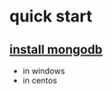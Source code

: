 # quick start
## [install mongodb](https://docs.mongodb.com/manual/installation/)
- in windows
- in centos
